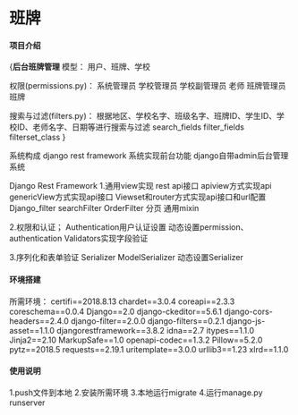 # 班牌

#### 项目介绍
{**后台班牌管理**
模型：
用户、班牌、学校

权限(permissions.py)：
系统管理员
学校管理员
学校副管理员
老师
班牌管理员
班牌

搜索与过滤(filters.py)：
根据地区、学校名字、班级名字、班牌ID、学生ID、学校ID、老师名字、日期等进行搜索与过滤
search_fields
filter_fields
filterset_class
}

系统构成
django rest framework 系统实现前台功能
django自带admin后台管理系统

Django Rest Framework
1.通用view实现 rest api接口
apiview方式实现api
genericView方式实现api接口
Viewset和router方式实现api接口和url配置
Django_filter searchFilter OrderFilter 分页
通用mixin

2.权限和认证；
Authentication用户认证设置
动态设置permission、authentication
Validators实现字段验证

3.序列化和表单验证
Serializer
ModelSerializer
动态设置Serializer

#### 环境搭建
所需环境：
certifi==2018.8.13
chardet==3.0.4
coreapi==2.3.3
coreschema==0.0.4
Django==2.0
django-ckeditor==5.6.1
django-cors-headers==2.4.0
django-filter==2.0.0
django-filters==0.2.1
django-js-asset==1.1.0
djangorestframework==3.8.2
idna==2.7
itypes==1.1.0
Jinja2==2.10
MarkupSafe==1.0
openapi-codec==1.3.2
Pillow==5.2.0
pytz==2018.5
requests==2.19.1
uritemplate==3.0.0
urllib3==1.23
xlrd==1.1.0

#### 使用说明
1.push文件到本地
2.安装所需环境
3.本地运行migrate
4.运行manage.py runserver
